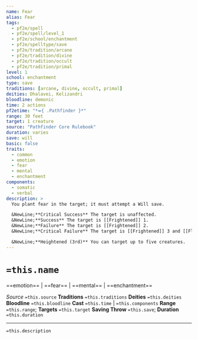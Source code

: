 ```yaml
---
name: Fear
alias: Fear
tags:
  - pf2e/spell
  - pf2e/spell/level_1
  - pf2e/school/enchantment
  - pf2e/spelltype/save
  - pf2e/tradition/arcane
  - pf2e/tradition/divine
  - pf2e/tradition/occult
  - pf2e/tradition/primal
level: 1
school: enchantment
type: save
traditions: [arcane, divine, occult, primal]
deities: Dhalavei, Kelizandri
bloodline: demonic
time: 2 actions
pf2etime: "*⬺{ .Pathfinder }*"
range: 30 feet
target: 1 creature
source: "Pathfinder Core Rulebook"
duration: varies
save: will
basic: false
traits:
  - common
  - emotion
  - fear
  - mental
  - enchantment
components:
  - somatic
  - verbal
description: >
  You plant fear in the target; it must attempt a Will save.

  &NewLine;**Critical Success** The target is unaffected.
  &NewLine;**Success** The target is [[Frightened]] 1.
  &NewLine;**Failure** The target is [[Frightened]] 2.
  &NewLine;**Critical Failure** The target is [[Frightened]] 3 and [[Fleeing]] for 1 round.

  &NewLine;**Heightened (3rd)** You can target up to five creatures.
---
```

# `=this.name`
==emotion== | ==fear== | ==mental== | ==enchantment==

*Source* `=this.source`
**Traditions** `=this.traditions`
**Deities** `=this.deities`
**Bloodline** `=this.bloodline`
**Cast** `=this.time` | `=this.components`
**Range** `=this.range`; **Targets** `=this.target`
**Saving Throw** `=this.save`; **Duration** `=this.duration`

***
`=this.description`